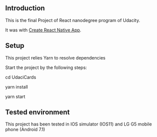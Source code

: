 ## Introduction

This is the final Project of React nanodegree program of Udacity.

It was with [Create React Native App](https://github.com/react-community/create-react-native-app).

## Setup

This project relies Yarn to resolve dependencies

Start the project by the following steps:

cd UdaciCards

yarn install

yarn start

## Tested environment

This project has been tested in IOS simulator (IOS11) and LG G5 mobile phone (Android 7.1)
